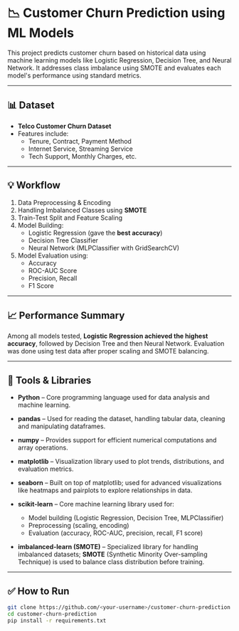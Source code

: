 # 📉 Customer Churn Prediction using ML Models

This project predicts customer churn based on historical data using machine learning models like Logistic Regression, Decision Tree, and Neural Network. It addresses class imbalance using SMOTE and evaluates each model's performance using standard metrics.

---

## 📊 Dataset

- **Telco Customer Churn Dataset**
- Features include:
  - Tenure, Contract, Payment Method
  - Internet Service, Streaming Service
  - Tech Support, Monthly Charges, etc.

---

## 💡 Workflow

1. Data Preprocessing & Encoding
2. Handling Imbalanced Classes using **SMOTE**
3. Train-Test Split and Feature Scaling
4. Model Building:
   - Logistic Regression (gave the **best accuracy**)
   - Decision Tree Classifier
   - Neural Network (MLPClassifier with GridSearchCV)
5. Model Evaluation using:
   - Accuracy
   - ROC-AUC Score
   - Precision, Recall
   - F1 Score

---

## 📈 Performance Summary

Among all models tested, **Logistic Regression achieved the highest accuracy**, followed by Decision Tree and then Neural Network. Evaluation was done using test data after proper scaling and SMOTE balancing.

---

## 🧠 Tools & Libraries

- **Python** – Core programming language used for data analysis and machine learning.

- **pandas** – Used for reading the dataset, handling tabular data, cleaning and manipulating dataframes.

- **numpy** – Provides support for efficient numerical computations and array operations.

- **matplotlib** – Visualization library used to plot trends, distributions, and evaluation metrics.

- **seaborn** – Built on top of matplotlib; used for advanced visualizations like heatmaps and pairplots to explore relationships in data.

- **scikit-learn** – Core machine learning library used for:
  - Model building (Logistic Regression, Decision Tree, MLPClassifier)
  - Preprocessing (scaling, encoding)
  - Evaluation (accuracy, ROC-AUC, precision, recall, F1 score)

- **imbalanced-learn (SMOTE)** – Specialized library for handling imbalanced datasets; **SMOTE** (Synthetic Minority Over-sampling Technique) is used to balance class distribution before training.


---

## ✅ How to Run

```bash
git clone https://github.com/<your-username>/customer-churn-prediction.git
cd customer-churn-prediction
pip install -r requirements.txt
